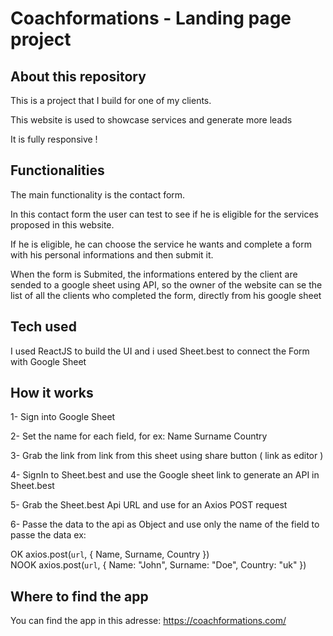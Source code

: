 # Coachformations - Landing page project

## About this repository

This is a project that I build for one of my clients.

This website is used to showcase services and generate more leads

It is fully responsive !


## Functionalities

The main functionality is the contact form. 

In this contact form the user can test to see if he is eligible for the services proposed in this website.

If he is eligible, he can choose the service he wants and complete a form with his personal informations and then submit it.

When the form is Submited, the informations entered by the client are sended to a google sheet using API, so the owner of the website can se the list of all the clients who completed the form, directly from his google sheet 


## Tech used

I used ReactJS to build the UI and i used Sheet.best to connect the Form with Google Sheet


## How it works

1- Sign into Google Sheet

2- Set the name for each field, for ex: Name Surname Country

3- Grab the link from link from this sheet using share button ( link as editor )

4- SignIn to Sheet.best and use the Google sheet link to generate an API in Sheet.best

5- Grab the Sheet.best Api URL and use for an Axios POST request

6- Passe the data to the api as Object and use only the name of the field to passe the data ex:

OK    axios.post(`url`, { Name, Surname, Country })      
NOOK  axios.post(`url`, { Name: "John", Surname: "Doe", Country: "uk" })


## Where to find the app

You can find the app in this adresse: https://coachformations.com/

